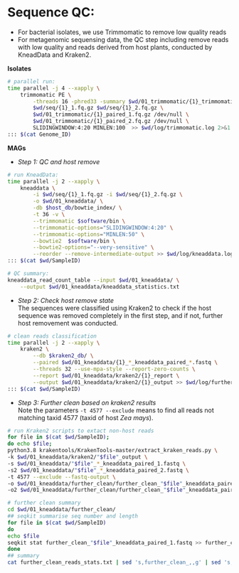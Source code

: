 # Sequence QC:
- For bacterial isolates, we use Trimmomatic to remove low quality reads
- For metagenomic sequensing data, the QC step including remove reads with low quality and reads derived from host plants, conducted by KneadData and Kraken2.

**Isolates**
```bash
# parallel run:
time parallel -j 4 --xapply \
    trimmomatic PE \
        -threads 16 -phred33 -summary $wd/01_trimmomatic/{1}_trimmomatic_summary \
        $wd/seq/{1}_1.fq.gz $wd/seq/{1}_2.fq.gz \
        $wd/01_trimmomatic/{1}_paired_1.fq.gz /dev/null \
        $wd/01_trimmomatic/{1}_paired_2.fq.gz /dev/null \
        SLIDINGWINDOW:4:20 MINLEN:100  >> $wd/log/trimmomatic.log 2>&1 \
::: $(cat Genome_ID)
```

**MAGs**
- *Step 1: QC and host remove*
```bash
# run KneadData:
time parallel -j 2 --xapply \
    kneaddata \
        -i $wd/seq/{1}_1.fq.gz -i $wd/seq/{1}_2.fq.gz \
        -o $wd/01_kneaddata/ \
        -db $host_db/bowtie_index/ \
        -t 36 -v \
        --trimmomatic $software/bin \
        --trimmomatic-options="SLIDINGWINDOW:4:20" \
        --trimmomatic-options="MINLEN:50" \
        --bowtie2  $software/bin \
        --bowtie2-options="--very-sensitive" \
        --reorder --remove-intermediate-output >> $wd/log/kneaddata.log 2>&1 \
::: $(cat $wd/SampleID)

# QC summary:
kneaddata_read_count_table --input $wd/01_kneaddata/ \
    --output $wd/01_kneaddata/kneaddata_statistics.txt
```

- *Step 2: Check host remove state*  
The sequences were classified using Kraken2 to check if the host sequence was removed completely in the first step, and if not, further host removement was conducted.  
```bash
# clean reads classification
time parallel -j 2 --xapply \
    kraken2 \
        --db $kraken2_db/ \
        --paired $wd/01_kneaddata/{1}_*_kneaddata_paired_*.fastq \
        --threads 32 --use-mpa-style --report-zero-counts \
        --report $wd/01_kneaddata/kraken2/{1}_report \
        --output $wd/01_kneaddata/kraken2/{1}_output >> $wd/log/further_kraken2.log 2>&1 \
::: $(cat $wd/SampleID)
```

- *Step 3: Further clean based on kraken2 results*  
Note the parameters `-t 4577 --exclude` means to find all reads not matching taxid 4577 (taxid of host *Zea mays*).
```bash
# run Kraken2 scripts to extact non-host reads
for file in $(cat $wd/SampleID); 
do echo $file; 
python3.8 krakentools/KrakenTools-master/extract_kraken_reads.py \
-k $wd/01_kneaddata/kraken2/"$file"_output \
-s $wd/01_kneaddata/"$file"_*_kneaddata_paired_1.fastq \
-s2 $wd/01_kneaddata/"$file"_*_kneaddata_paired_2.fastq \
-t 4577 --exclude --fastq-output \
-o $wd/01_kneaddata/further_clean/further_clean_"$file"_kneaddata_paired_1.fastq \
-o2 $wd/01_kneaddata/further_clean/further_clean_"$file"_kneaddata_paired_2.fastq; done >> $wd/log/further_clean.log 2>&1

# further clean summary
cd $wd/01_kneaddata/further_clean/
## seqkit summarise seq number and length
for file in $(cat $wd/SampleID)
do
echo $file
seqkit stat further_clean_"$file"_kneaddata_paired_1.fastq >> further_clean_reads_stats.txt
done
## summary
cat further_clean_reads_stats.txt | sed 's,further_clean_,,g' | sed 's,_kneaddata_paired_1.fastq,,g' | sed 's,  ,\t,g' | cut -f 1,4 | grep -v 'file' | awk 'BEGIN{print "SampleID" "\t" "further_clean_seq_sum"}1' > further_clean_sum.txt
```
